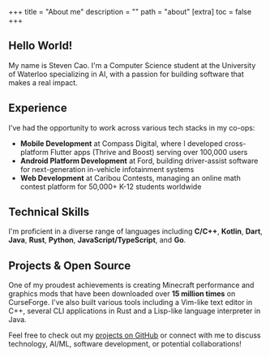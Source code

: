 +++
title = "About me"
description = ""
path = "about"
[extra]
toc = false
+++

## Hello World!

My name is Steven Cao.
I'm a Computer Science student at the University of Waterloo specializing in AI, with a passion for building software that makes a real impact.

## Experience

I've had the opportunity to work across various tech stacks in my co-ops:

- **Mobile Development** at Compass Digital, where I developed cross-platform Flutter apps (Thrive and Boost) serving over 100,000 users
- **Android Platform Development** at Ford, building driver-assist software for next-generation in-vehicle infotainment systems
- **Web Development** at Caribou Contests, managing an online math contest platform for 50,000+ K-12 students worldwide

## Technical Skills

I'm proficient in a diverse range of languages including **C/C++**, **Kotlin**, **Dart**, **Java**, **Rust**, **Python**, **JavaScript/TypeScript**, and **Go**.

## Projects & Open Source

One of my proudest achievements is creating Minecraft performance and graphics mods that have been downloaded over **15 million times** on CurseForge.
I've also built various tools including a Vim-like text editor in C++, several CLI applications in Rust and a Lisp-like language interpreter in Java.

Feel free to check out my [projects on GitHub](https://github.com/UltimateBoomer) or connect with me to discuss technology, AI/ML, software development, or potential collaborations!
